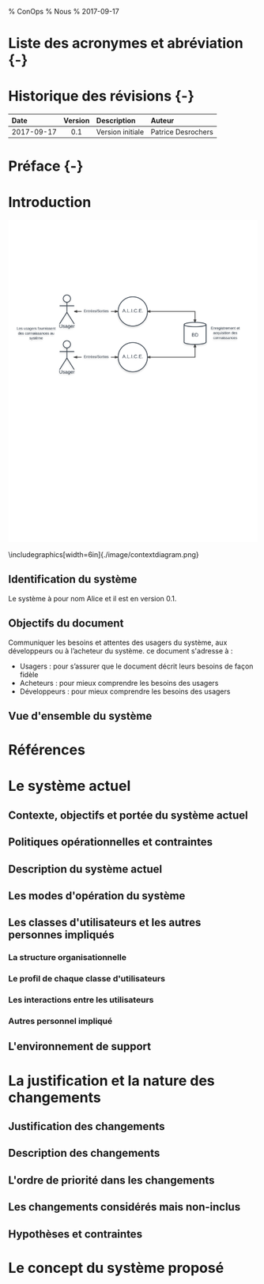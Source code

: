 % ConOps
% Nous
% 2017-09-17

# Liste des acronymes et abréviation {-}

# Historique des révisions {-}

| **Date**   | **Version** | **Description**  | **Auteur**                                                                           |
| :--------- | :---------: | :--------------- | :----------------------------------------------------------------------------------- |
| 2017-09-17 |     0.1     | Version initiale | Patrice Desrochers |

# Préface {-}


# Introduction

![Diagramme de contexte](./image/contextdiagram.png)

\includegraphics[width=6in]{./image/contextdiagram.png}

## Identification du système



Le système à pour nom Alice et il est en version 0.1.

## Objectifs du document

Communiquer les besoins et attentes des usagers du système, aux développeurs ou à l’acheteur du système. ce document s'adresse à :

-	Usagers : pour s’assurer que le document décrit leurs besoins de façon fidèle
-	Acheteurs : pour mieux comprendre les besoins des usagers
-	Développeurs : pour mieux comprendre les besoins des usagers


## Vue d'ensemble du système

# Références

# Le système actuel

## Contexte, objectifs et portée du système actuel

## Politiques opérationnelles et contraintes

## Description du système actuel

## Les modes d'opération du système

## Les classes d'utilisateurs et les autres personnes impliqués

### La structure organisationnelle

### Le profil de chaque classe d'utilisateurs

### Les interactions entre les utilisateurs

### Autres personnel impliqué

## L'environnement de support

# La justification et la nature des changements

## Justification des changements

## Description des changements

## L'ordre de priorité dans les changements

## Les changements considérés mais non-inclus

## Hypothèses et contraintes

# Le concept du système proposé
